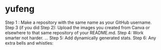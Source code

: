 # yufeng
Step 1 : Make a repository with the same name as your GitHub username.
Step 3 (if you did Step 2): Upload the images you created from Canva or elsewhere to that same repository of your README.md.
Step 4: Work smarter not harder. ...
Step 5: Add dynamically generated stats.
Step 6: Any extra bells and whistles:
